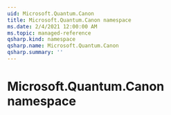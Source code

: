 ```yaml
---
uid: Microsoft.Quantum.Canon
title: Microsoft.Quantum.Canon namespace
ms.date: 2/4/2021 12:00:00 AM
ms.topic: managed-reference
qsharp.kind: namespace
qsharp.name: Microsoft.Quantum.Canon
qsharp.summary: ''
---
```


# Microsoft.Quantum.Canon namespace



